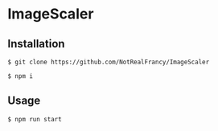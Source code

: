 # ImageScaler

## Installation

```shell
$ git clone https://github.com/NotRealFrancy/ImageScaler
```

```shell
$ npm i
```

## Usage

```shell
$ npm run start
```
